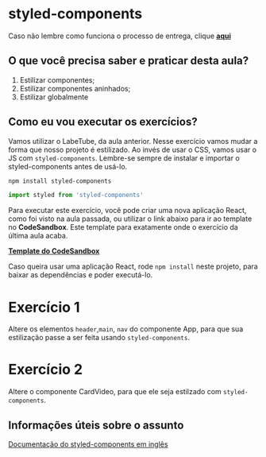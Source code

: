 # styled-components

Caso não lembre como funciona o processo de entrega, clique [**aqui**](https://github.com/labenuexercicios/instrucoes-entrega)

## O que você precisa saber e praticar desta aula?
1. Estilizar componentes;
2. Estilizar componentes aninhados;
3. Estilizar globalmente


## Como eu vou executar os exercícios?

Vamos utilizar o LabeTube, da aula anterior. Nesse exercício vamos mudar a forma que nosso projeto é estilizado. Ao invés de usar o CSS, vamos usar o JS com `styled-components`. Lembre-se sempre de instalar e importar o styled-components antes de usá-lo.

```bash
npm install styled-components
```

```jsx
import styled from 'styled-components'
```



Para executar este exercício, você pode criar uma nova aplicação React, como foi visto na aula passada, ou utilizar o link abaixo para ir ao template no **CodeSandbox**. Este template para exatamente onde o exercício da última aula acaba.

[**Template do CodeSandbox**](https://codesandbox.io/s/template-exercicio-styled-components-wg0q96)

Caso queira usar uma aplicação React, rode `npm install` neste projeto, para baixar as dependências e poder executá-lo.

# Exercício 1

Altere os elementos `header`,`main`, `nav` do componente App, para que sua estilização passe a ser feita usando `styled-components`.

# Exercício 2
Altere o componente CardVideo, para que ele seja estilzado com `styled-components`.


## Informações úteis sobre o assunto
[Documentação do styled-components em inglês](https://styled-components.com/docs)

